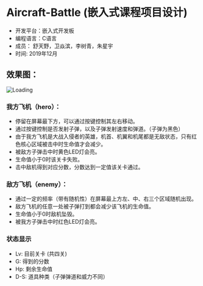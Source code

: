 # Aircraft-Battle (嵌入式课程项目设计)
- 开发平台：嵌入式开发板
- 编程语言：C语言
- 成员： 舒天野，卫焱滨，李树青，朱星宇
- 时间: 2019年12月
## 效果图：
![Loading](https://github.com/SliverySky/Aircraft-Battle/blob/master/Fig.png)
### 我方飞机（hero）：
- 停留在屏幕最下方，可以通过按键控制其左右移动。
- 通过按键控制是否发射子弹，以及子弹发射速度和弹道。（子弹为黑色）
- 由于我方飞机是大战入侵者的英雄，机首、机翼和机尾都是无敌状态，只有红色核心区域被击中时生命值才会减少。
- 被敌方子弹击中时黄色LED灯会亮。
- 生命值小于0时该关卡失败。
- 击中敌机得到对应分数，分数达到一定值该关卡通过。
### 敌方飞机（enemy）：
- 通过一定的频率（带有随机性）在屏幕最上方左、中、右三个区域随机出现。
- 敌方飞机的任意一处被子弹打到都会减少该飞机的生命值。
- 生命值小于0时敌机坠毁。
- 被我方子弹击中时红色LED灯会亮。
### 状态显示
- Lv: 目前关卡 (共四关)
- G: 得到的分数
- Hp: 剩余生命值
- D-S: 道具种类（子弹弹道和威力不同）   





